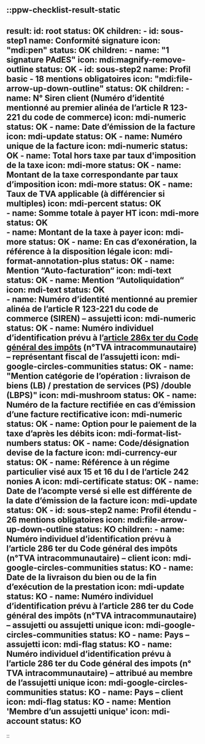 ::ppw-checklist-result-static
---
result:
  id: root
  status: OK
  children:
    - id: sous-step1
      name: Conformité signature
      icon: "mdi:pen"
      status: OK
      children:
       - name: "1 signature PAdES"
         icon: mdi:magnify-remove-outline
         status: OK
    - id: sous-step2
      name: Profil basic - 18 mentions obligatoires
      icon: "mdi:file-arrow-up-down-outline"
      status: OK
      children:
        - name: N° Siren client (Numéro d’identité mentionné au premier alinéa de l’article R 123-221 du code de commerce)
          icon: mdi-numeric
          status: OK
        - name: Date d’émission de la facture
          icon: mdi-update
          status: OK
        - name: Numéro unique de la facture
          icon: mdi-numeric
          status: OK
        - name: Total hors taxe par taux d'imposition de la taxe
          icon: mdi-more
          status: OK
        - name: Montant de la taxe correspondante par taux d’imposition
          icon: mdi-more
          status: OK
        - name: Taux de TVA applicable (à différencier si multiples)
          icon: mdi-percent
          status: OK             
        - name: Somme totale à payer HT
          icon: mdi-more
          status: OK             
        - name: Montant de la taxe à payer
          icon: mdi-more
          status: OK
        - name: En cas d’exonération, la référence à la disposition légale
          icon: mdi-format-annotation-plus
          status: OK
        - name: Mention “Auto-facturation“
          icon: mdi-text
          status: OK
        - name: Mention “Autoliquidation“
          icon: mdi-text
          status: OK            
        - name: Numéro d’identité mentionné au premier alinéa de l’article R 123-221 du code de commerce (SIREN) – assujetti
          icon: mdi-numeric
          status: OK
        - name: Numéro individuel d’identification prévu à l’<a href="https://www.legifrance.gouv.fr/codes/article_lc/LEGIARTI000042914646/2022-01-01">article 286x ter du Code général des impôts</a> (n°TVA intracommunautaire) – représentant fiscal de l’assujetti
          icon: mdi-google-circles-communities
          status: OK
        - name: "Mention catégorie de l’opération : livraison de biens (LB) / prestation de services (PS) /double (LBPS)"
          icon: mdi-mushroom
          status: OK
        - name: Numéro de la facture rectifiée en cas d’émission d’une facture rectificative
          icon: mdi-numeric
          status: OK
        - name: Option pour le paiement de la taxe d’après les débits
          icon: mdi-format-list-numbers
          status: OK
        - name:  Code/désignation devise de la facture
          icon: mdi-currency-eur
          status: OK
        - name: Référence à un régime particulier visé aux 15 et 16 du I de l’article 242 nonies A
          icon: mdi-certificate
          status: OK
        - name: Date de l’acompte versé si elle est différente de la date d’émission de la facture
          icon: mdi-update
          status: OK
    - id: sous-step2
      name: Profil étendu - 26 mentions obligatoires
      icon: mdi:file-arrow-up-down-outline
      status: KO
      children:
        - name: Numéro individuel d’identification prévu à l’article 286 ter du Code général des impôts (n°TVA intracommunautaire) – client
          icon: mdi-google-circles-communities
          status: KO
        - name: Date de la livraison du bien ou de la fin d’exécution de la prestation
          icon: mdi-update
          status: KO
        - name: Numéro individuel d’identification prévu à l’article 286 ter du Code général des impôts (n°TVA intracommunautaire) – assujetti ou assujetti unique
          icon: mdi-google-circles-communities
          status: KO
        - name: Pays – assujetti
          icon: mdi-flag
          status: KO
        - name: Numéro individuel d’identification prévu à l’article 286 ter du Code général des impots (n° TVA intracommunautaire) – attribué au membre de l’assujetti unique
          icon: mdi-google-circles-communities
          status: KO
        - name: Pays – client
          icon: mdi-flag
          status: KO
        - name: Mention 'Membre d’un assujetti unique'
          icon: mdi-account
          status: KO                                   
---
::